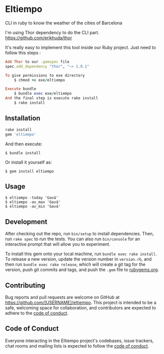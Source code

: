 # Eltiempo

CLI in ruby to know the weather of the cities of Barcelona

I'm using Thor dependency to do the CLI part.
https://github.com/erikhuda/thor

It's really easy to implement this tool inside our Ruby project.
Just need to follow this steps :

```ruby
Add Thor to our .gemspec file
spec.add_dependency "thor", "~> 1.0.1"

To give permissions to exe directory
    $ chmod +x exe/eltiempo

Execute bundle
    $ bundle exec exe/eltiempo
And the final step is execute rake install 
    $ rake install 

```

## Installation

```ruby
rake install 
gem 'eltiempo'
```

And then execute:

    $ bundle install

Or install it yourself as:

    $ gem install eltiempo

## Usage

    $ eltiempo -today 'Gavá'
    $ eltiempo -av_max 'Gavá'
    $ eltiempo -av_min 'Gavá'

## Development

After checking out the repo, run `bin/setup` to install dependencies. Then, run `rake spec` to run the tests. You can also run `bin/console` for an interactive prompt that will allow you to experiment.

To install this gem onto your local machine, run `bundle exec rake install`. To release a new version, update the version number in `version.rb`, and then run `bundle exec rake release`, which will create a git tag for the version, push git commits and tags, and push the `.gem` file to [rubygems.org](https://rubygems.org).

## Contributing

Bug reports and pull requests are welcome on GitHub at https://github.com/[USERNAME]/eltiempo. This project is intended to be a safe, welcoming space for collaboration, and contributors are expected to adhere to the [code of conduct](https://github.com/[USERNAME]/eltiempo/blob/master/CODE_OF_CONDUCT.md).


## Code of Conduct

Everyone interacting in the Eltiempo project's codebases, issue trackers, chat rooms and mailing lists is expected to follow the [code of conduct](https://github.com/[USERNAME]/eltiempo/blob/master/CODE_OF_CONDUCT.md).
